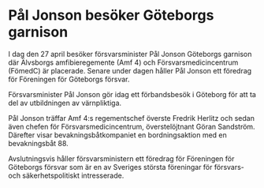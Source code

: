 # Pål Jonson besöker Göteborgs garnison

I dag den 27 april besöker försvarsminister Pål Jonson Göteborgs garnison där Älvsborgs amfibieregemente (Amf 4) och Försvarsmedicincentrum (FömedC) är placerade. Senare under dagen håller Pål Jonson ett föredrag för Föreningen för Göteborgs försvar.

Försvarsminister Pål Jonson gör idag ett förbandsbesök i Göteborg för att ta del av utbildningen av värnpliktiga.

Pål Jonson träffar Amf 4:s regementschef överste Fredrik Herlitz och sedan även chefen för Försvarsmedicincentrum, överstelöjtnant Göran Sandström. Därefter visar bevakningsbåtkompaniet en bordningsaktion med en bevakningsbåt 88.

Avslutningsvis håller försvarsministern ett föredrag för Föreningen för Göteborgs försvar som är en av Sveriges största föreningar för försvars- och säkerhetspolitiskt intresserade.
